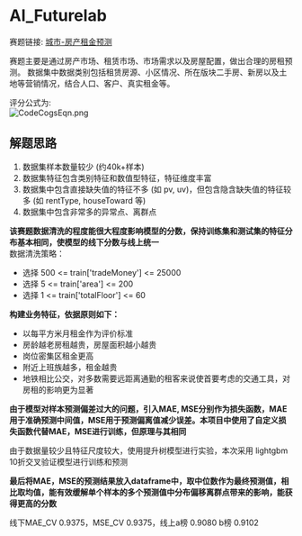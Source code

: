 # AI_Futurelab
赛题链接: [城市-房产租金预测](https://ai.futurelab.tv/contest_detail/3)

赛题主要是通过房产市场、租赁市场、市场需求以及房屋配置，做出合理的房租预测。
数据集中数据类别包括租赁房源、小区情况、所在版块二手房、新房以及土地等营销情况，结合人口、客户、真实租金等。

评分公式为:   
![CodeCogsEqn.png](https://i.loli.net/2019/05/23/5ce681108b99694252.png)


## 解题思路
1. 数据集样本数量较少 (约40k+样本)
2. 数据集特征包含类别特征和数值型特征，特征维度丰富
3. 数据集中包含直接缺失值的特征不多 (如 pv, uv)，但包含隐含缺失值的特征较多 (如 rentType, houseToward 等)
4. 数据集中包含非常多的异常点、离群点


**该赛题数据清洗的程度能很大程度影响模型的分数，保持训练集和测试集的特征分布基本相同，使模型的线下分数与线上统一**
\
数据清洗策略：
+ 选择 500 <= train['tradeMoney'] <= 25000
+ 选择 5 <= train['area'] <= 200
+ 选择 1 <= train['totalFloor'] <= 60

**构建业务特征，依据原则如下：**
+ 以每平方米月租金作为评价标准
+ 房龄越老房租越贵，房屋面积越小越贵
+ 岗位密集区租金更高
+ 附近上班族越多，租金越贵
+ 地铁相比公交，对多数需要远距离通勤的租客来说使首要考虑的交通工具，对房租的影响更为显著

**由于模型对样本预测偏差过大的问题，引入MAE, MSE分别作为损失函数，MAE用于准确预测中间值，MSE用于预测偏离值减少误差。本项目中使用了自定义损失函数代替MAE，MSE进行训练，但原理与其相同**

由于数据量较少且特征尺度较大，使用提升树模型进行实验，本次采用 lightgbm 10折交叉验证模型进行训练和预测

**最后将MAE，MSE的预测结果放入dataframe中，取中位数作为最终预测值，相比取均值，能有效缓解单个样本的多个预测值中分布偏移离群点带来的影响，能获得更高的分数**

线下MAE_CV 0.9375，MSE_CV 0.9375，线上a榜 0.9080 b榜 0.9102
